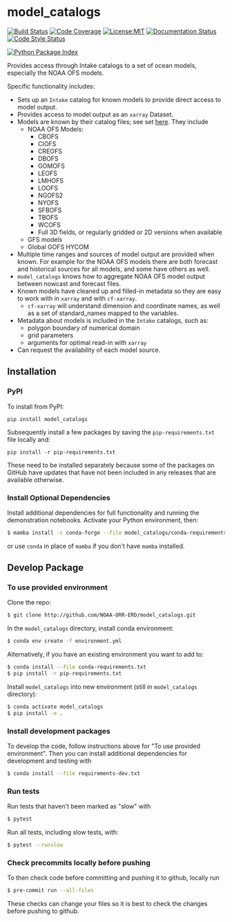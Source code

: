 model_catalogs
==============================
[![Build Status](https://img.shields.io/github/workflow/status/NOAA-ORR-ERD/model_catalogs/Tests?logo=github&style=for-the-badge)](https://github.com/NOAA-ORR-ERD/model_catalogs/actions)
[![Code Coverage](https://img.shields.io/codecov/c/github/NOAA-ORR-ERD/model_catalogs.svg?style=for-the-badge)](https://codecov.io/gh/NOAA-ORR-ERD/model_catalogs)
[![License:MIT](https://img.shields.io/badge/License-MIT-green.svg?style=for-the-badge)](https://opensource.org/licenses/MIT)
[![Documentation Status](https://img.shields.io/readthedocs/model_catalogs/latest.svg?style=for-the-badge)](https://model_catalogs.readthedocs.io/en/latest/?badge=latest)
[![Code Style Status](https://img.shields.io/github/workflow/status/NOAA-ORR-ERD/model_catalogs/linting%20with%20pre-commit?label=Code%20Style&style=for-the-badge)](https://github.com/NOAA-ORR-ERD/model_catalogs/actions)
<!-- [![Conda Version](https://img.shields.io/conda/vn/conda-forge/model_catalogs.svg?style=for-the-badge)](https://anaconda.org/conda-forge/model_catalogs) -->
[![Python Package Index](https://img.shields.io/pypi/v/model_catalogs.svg?style=for-the-badge)](https://pypi.org/project/model_catalogs)


Provides access through Intake catalogs to a set of ocean models, especially the NOAA OFS models.

Specific functionality includes:
* Sets up an `Intake` catalog for known models to provide direct access to model output.
* Provides access to model output as an `xarray` Dataset.
* Models are known by their catalog files; see set [here](https://github.com/NOAA-ORR-ERD/model_catalogs/tree/main/model_catalogs/catalogs/orig). They include
  * NOAA OFS Models:
    * CBOFS
    * CIOFS
    * CREOFS
    * DBOFS
    * GOMOFS
    * LEOFS
    * LMHOFS
    * LOOFS
    * NGOFS2
    * NYOFS
    * SFBOFS
    * TBOFS
    * WCOFS
    * Full 3D fields, or regularly gridded or 2D versions when available
  * GFS models
  * Global GOFS HYCOM
* Multiple time ranges and sources of model output are provided when known. For example for the NOAA OFS models there are both forecast and historical sources for all models, and some have others as well.
* `model_catalogs` knows how to aggregate NOAA OFS model output between nowcast and forecast files.
* Known models have cleaned up and filled-in metadata so they are easy to work with in `xarray` and with `cf-xarray`.
  * `cf-xarray` will understand dimension and coordinate names, as well as a set of standard_names mapped to the variables.
* Metadata about models is included in the `Intake` catalogs, such as:
  * polygon boundary of numerical domain
  * grid parameters
  * arguments for optimal read-in with `xarray`
* Can request the availability of each model source.


## Installation

### PyPI

To install from PyPI:
``` base
pip install model_catalogs
```

<!-- To install from conda with channel conda-forge:
``` base
conda install -c conda-forge model_catalogs
``` -->

Subsequently install a few packages by saving the `pip-requirements.txt` file locally and:
``` base
pip install -r pip-requirements.txt
```

These need to be installed separately because some of the packages on GitHub have updates that have not been included in any releases that are available otherwise.


### Install Optional Dependencies

Install additional dependencies for full functionality and running the demonstration notebooks. Activate your Python environment, then:

``` bash
$ mamba install -c conda-forge --file model_catalogs/conda-requirements-opt.txt
```
or use `conda` in place of `mamba` if you don't have `mamba` installed.


## Develop Package

### To use provided environment

Clone the repo:
``` bash
$ git clone http://github.com/NOAA-ORR-ERD/model_catalogs.git
```

In the `model_catalogs` directory, install conda environment:
``` bash
$ conda env create -f environment.yml
```

Alternatively, if you have an existing environment you want to add to:
``` bash
$ conda install --file conda-requirements.txt
$ pip install -r pip-requirements.txt
```

Install `model_catalogs` into new environment (still in `model_catalogs` directory):
``` bash
$ conda activate model_catalogs
$ pip install -e .
```

### Install development packages

To develop the code, follow instructions above for "To use provided environment". Then you can install additional dependencies for development and testing with
``` bash
$ conda install --file requirements-dev.txt
```


### Run tests

Run tests that haven't been marked as "slow" with
``` bash
$ pytest
```

Run all tests, including slow tests, with:
``` bash
$ pytest --runslow
```


### Check precommits locally before pushing

To then check code before committing and pushing it to github, locally run
``` bash
$ pre-commit run --all-files
```
These checks can change your files so it is best to check the changes before pushing to github.
